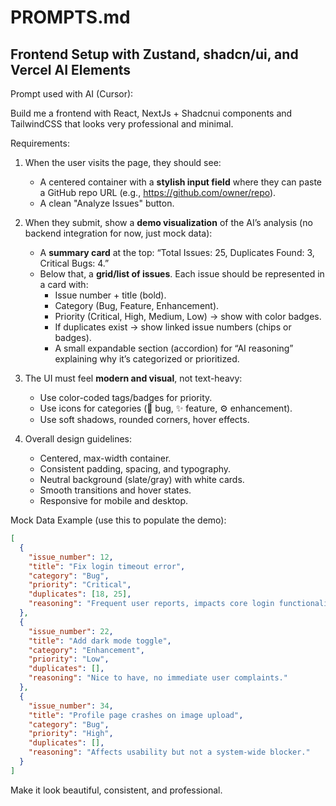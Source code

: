 # PROMPTS.md

## Frontend Setup with Zustand, shadcn/ui, and Vercel AI Elements

Prompt used with AI (Cursor):

Build me a frontend with React, NextJs + Shadcnui components and TailwindCSS that looks very professional and minimal.

Requirements:

1. When the user visits the page, they should see:

   - A centered container with a **stylish input field** where they can paste a GitHub repo URL (e.g., <https://github.com/owner/repo>).
   - A clean "Analyze Issues" button.

2. When they submit, show a **demo visualization** of the AI’s analysis (no backend integration for now, just mock data):

   - A **summary card** at the top: “Total Issues: 25, Duplicates Found: 3, Critical Bugs: 4.”
   - Below that, a **grid/list of issues**. Each issue should be represented in a card with:
     - Issue number + title (bold).
     - Category (Bug, Feature, Enhancement).
     - Priority (Critical, High, Medium, Low) → show with color badges.
     - If duplicates exist → show linked issue numbers (chips or badges).
     - A small expandable section (accordion) for “AI reasoning” explaining why it’s categorized or prioritized.

3. The UI must feel **modern and visual**, not text-heavy:

   - Use color-coded tags/badges for priority.
   - Use icons for categories (🐞 bug, ✨ feature, ⚙️ enhancement).
   - Use soft shadows, rounded corners, hover effects.

4. Overall design guidelines:
   - Centered, max-width container.
   - Consistent padding, spacing, and typography.
   - Neutral background (slate/gray) with white cards.
   - Smooth transitions and hover states.
   - Responsive for mobile and desktop.

Mock Data Example (use this to populate the demo):

```json
[
  {
    "issue_number": 12,
    "title": "Fix login timeout error",
    "category": "Bug",
    "priority": "Critical",
    "duplicates": [18, 25],
    "reasoning": "Frequent user reports, impacts core login functionality."
  },
  {
    "issue_number": 22,
    "title": "Add dark mode toggle",
    "category": "Enhancement",
    "priority": "Low",
    "duplicates": [],
    "reasoning": "Nice to have, no immediate user complaints."
  },
  {
    "issue_number": 34,
    "title": "Profile page crashes on image upload",
    "category": "Bug",
    "priority": "High",
    "duplicates": [],
    "reasoning": "Affects usability but not a system-wide blocker."
  }
]
```

Make it look beautiful, consistent, and professional.
